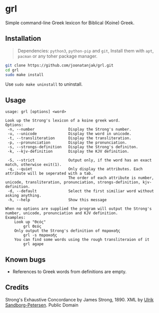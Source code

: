 # grl
Simple command-line Greek lexicon for Biblical (Koine) Greek.

## Installation
> Dependencies: `python3`, `python-pip` and `git`, Install them with `apt`, `pacman` or any toher package manager.

```sh
git clone https://github.com/joonatanjak/grl.git
cd grl
sudo make install
```

Use `sudo make uninstall` to uninstall.
## Usage
```
usage: grl [options] <word>

Look up the Strong's lexicon of a koine greek word.
Options:
 -n, --number               Display the Strong's number.
 -u, --unicode              Display the word in unicode.
 -t, --transliteration      Display the transliteration.
 -p, --pronunciation        Display the pronunciation.
 -s, --strongs-definition   Display the Strong's definiton.
 -k, --kjv-definition       Display the KJV definition.

 -S, --strict               Output only, if the word has an exact match, otherwise exit(1).
 -q, --quiet                Only display the attributes. Each attribute will be seperated with a tab.
                            The order of each attribute is number, unicode, transliteration, pronunciation, strongs-definition, kjv-definition.
 -d, --default              Select the first similiar word without asking anything.
 -h, --help                 Show this message

When no options are supplied the program will output the Strong's number, unicode, pronunciation and KJV definition.
Examples:
    Look up "Θεός"
        grl Θεός
    Only output the Strong's definition of παρακοῆς
        grl -s παρακοῆς
    You can find some words using the rough transliteraion of it
        grl agape
```

## Known bugs
* References to Greek words from definitions are empty.

## Credits
Strong's Exhaustive Concordance by James Strong, 1890. XML by [Ulrik Sandborg-Petersen](http://ulrikp.org). Public Domain
